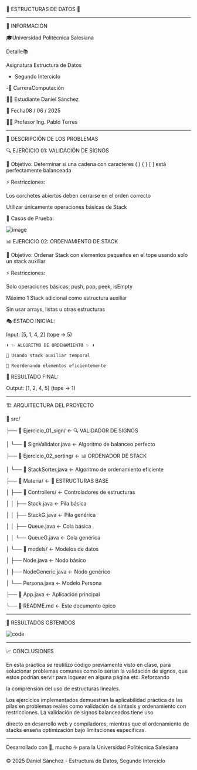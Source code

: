 🌟 ESTRUCTURAS DE DATOS 🌟

-------------------------------------------------------------------------------------------------------------
📌 INFORMACIÓN

🎓Universidad Politécnica Salesiana


Detalle📚 

Asignatura Estructura de Datos 


- Segundo Interciclo

  
-🏫 CarreraComputación


👨‍💻 Estudiante  Daniel Sánchez


📅 Fecha08 / 06 / 2025


👨‍🏫 Profesor Ing. Pablo Torres

-------------------------------------------------------------------------------------------------------------

🧠 DESCRIPCIÓN DE LOS PROBLEMAS

🔍 EJERCICIO 01: VALIDACIÓN DE SIGNOS

🎯 Objetivo: Determinar si una cadena con caracteres ( ) { } [ ] está perfectamente balanceada

⚡ Restricciones:

Los corchetes abiertos deben cerrarse en el orden correcto

Utilizar únicamente operaciones básicas de Stack

🧪 Casos de Prueba:

![image](https://github.com/user-attachments/assets/1dc83371-e361-4daa-a441-c4d0b6f5d9a5)


📊 EJERCICIO 02: ORDENAMIENTO DE STACK

🎯 Objetivo: Ordenar Stack con elementos pequeños en el tope usando solo un stack auxiliar

⚡ Restricciones:

Solo operaciones básicas: push, pop, peek, isEmpty

Máximo 1 Stack adicional como estructura auxiliar

Sin usar arrays, listas u otras estructuras

🎭 ESTADO INICIAL:

Input: [5, 1, 4, 2] (tope → 5)

    ⬇️ ✨ ALGORITMO DE ORDENAMIENTO ✨ ⬇️
    
    🔄 Usando stack auxiliar temporal
    
    🎯 Reordenando elementos eficientemente

🎉 RESULTADO FINAL:

Output: [1, 2, 4, 5] (tope → 1)

-------------------------------------------------------------------------------------------------------------

🏗️ ARQUITECTURA DEL PROYECTO

📂 src/

├── 📁 Ejercicio_01_sign/           ← 🔍 VALIDADOR DE SIGNOS

│   └── 🧠 SignValidator.java         ← Algoritmo de balanceo perfecto


├── 📁 Ejercicio_02_sorting/          ← 📊 ORDENADOR DE STACK


│   └── 🚀 StackSorter.java           ← Algoritmo de ordenamiento eficiente

├── 📁 Materia/                       ← 🎪 ESTRUCTURAS BASE

│   ├── 📁 Controllers/               ← Controladores de estructuras

│   │   ├── Stack.java               ← Pila básica

│   │   ├── StackG.java              ← Pila genérica

│   │   ├── Queue.java               ← Cola básica

│   │   └── QueueG.java              ← Cola genérica

│   └── 📁 models/                    ← Modelos de datos

│       ├── Node.java                ← Nodo básico

│       ├── NodeGeneric.java         ← Nodo genérico

│       └── Persona.java             ← Modelo Persona

├── 🎯 App.java                       ← Aplicación principal

└── 📜 README.md                      ← Este documento épico

-------------------------------------------------------------------------------------------------------------

📌 RESULTADOS OBTENIDOS

![code](https://github.com/user-attachments/assets/6dcf2f65-3708-413c-a05f-e022ecf6ffc2)

-------------------------------------------------------------------------------------------------------------
📈 CONCLUSIONES

En esta práctica se reutilizó código previamente visto en clase, para solucionar problemas comunes como lo serían la validación de signos, que estos podrían servir para loguear en alguna página etc. Reforzando 

la comprensión del uso de estructuras lineales.

Los ejercicios implementados demuestran la aplicabilidad práctica de las pilas en problemas reales como validación de sintaxis y ordenamiento con restricciones. La validación de signos balanceados tiene uso 

directo en desarrollo web y compiladores, mientras que el ordenamiento de stacks enseña optimización bajo limitaciones específicas.

-------------------------------------------------------------------------------------------------------------

Desarrollado con 💝, mucho ☕ para la Universidad Politécnica Salesiana

© 2025 Daniel Sánchez - Estructura de Datos, Segundo Interciclo
